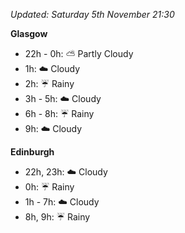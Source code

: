 *Updated: Saturday 5th November 21:30*

**Glasgow**

* 22h - 0h: :partly_sunny: Partly Cloudy
* 1h: :cloud: Cloudy
* 2h: :umbrella: Rainy
* 3h - 5h: :cloud: Cloudy
* 6h - 8h: :umbrella: Rainy
* 9h: :cloud: Cloudy

**Edinburgh**

* 22h, 23h: :cloud: Cloudy
* 0h: :umbrella: Rainy
* 1h - 7h: :cloud: Cloudy
* 8h, 9h: :umbrella: Rainy
